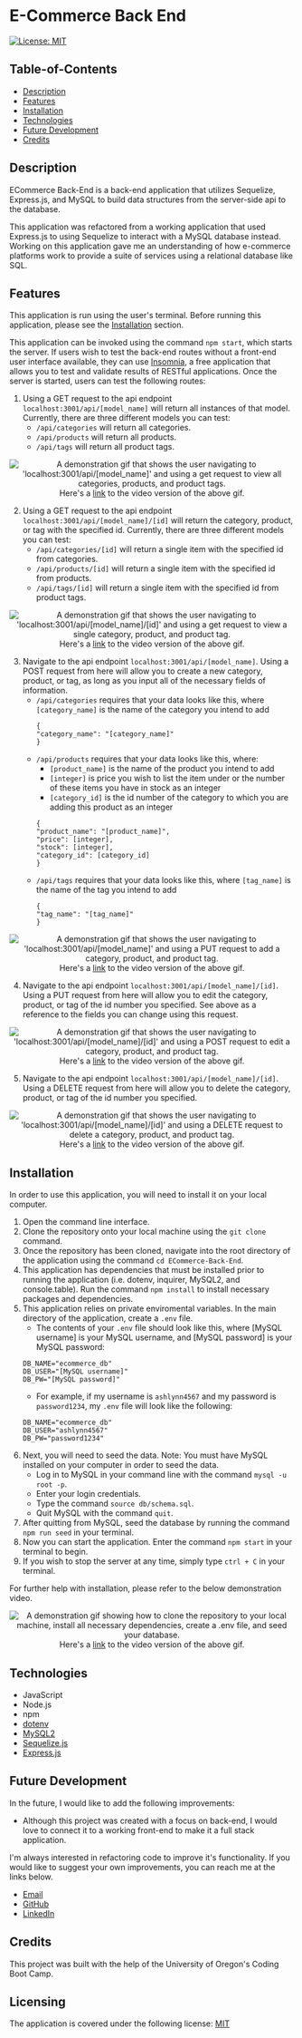 # E-Commerce Back End

[![License: MIT](https://img.shields.io/badge/License-MIT-yellow.svg)](https://opensource.org/licenses/MIT)

## Table-of-Contents

- [Description](#description)
- [Features](#features)
- [Installation](#installation)
- [Technologies](#technologies)
- [Future Development](#future-development)
- [Credits](#credits)

## Description

ECommerce Back-End is a back-end application that utilizes Sequelize, Express.js, and MySQL to build data structures from the server-side api to the database.

This application was refactored from a working application that used Express.js to using Sequelize to interact with a MySQL database instead. Working on this application gave me an understanding of how e-commerce platforms work to provide a suite of services using a relational database like SQL.

## Features

This application is run using the user's terminal. Before running this application, please see the [Installation](#installation) section.

This application can be invoked using the command `npm start`, which starts the server. If users wish to test the back-end routes without a front-end user interface available, they can use [Insomnia](https://insomnia.rest/), a free application that allows you to test and validate results of RESTful applications. Once the server is started, users can test the following routes:

1. Using a GET request to the api endpoint `localhost:3001/api/[model_name]` will return all instances of that model. Currently, there are three different models you can test:
   - `/api/categories` will return all categories.
   - `/api/products` will return all products.
   - `/api/tags` will return all product tags.

<p align="center">
<img alt="A demonstration gif that shows the user navigating to 'localhost:3001/api/[model_name]' and using a get request to view all categories, products, and product tags." src="./assets/images/ecommerce-backend-demo.gif"/>
<br>Here's a <a href="https://drive.google.com/file/d/19lLoBaJpxMrgWwUKjjMfoFi9moeY-ncu/view" target="_blank">link</a> to the video version of the above gif.
</p>

2. Using a GET request to the api endpoint `localhost:3001/api/[model_name]/[id]` will return the category, product, or tag with the specified id. Currently, there are three different models you can test:
   - `/api/categories/[id]` will return a single item with the specified id from categories.
   - `/api/products/[id]` will return a single item with the specified id from products.
   - `/api/tags/[id]` will return a single item with the specified id from product tags.

<p align="center">
<img alt="A demonstration gif that shows the user navigating to 'localhost:3001/api/[model_name]/[id]' and using a get request to view a single category, product, and product tag." src="./assets/images/ecommerce-backend-demo-2.gif"/>
<br>Here's a <a href="https://drive.google.com/file/d/1TaO2wT7NRhTh6nVHuB9CxYZfK7K9oawq/view" target="_blank">link</a> to the video version of the above gif.
</p>

3. Navigate to the api endpoint `localhost:3001/api/[model_name]`. Using a POST request from here will allow you to create a new category, product, or tag, as long as you input all of the necessary fields of information.
   - `/api/categories` requires that your data looks like this, where `[category_name]` is the name of the category you intend to add
     ```
     {
     "category_name": "[category_name]"
     }
     ```
   - `/api/products` requires that your data looks like this, where:
     - `[product_name]` is the name of the product you intend to add
     - `[integer]` is price you wish to list the item under or the number of these items you have in stock as an integer
     - `[category_id]` is the id number of the category to which you are adding this product as an integer
     ```
     {
     "product_name": "[product_name]",
     "price": [integer],
     "stock": [integer],
     "category_id": [category_id]
     }
     ```
   - `/api/tags` requires that your data looks like this, where `[tag_name]` is the name of the tag you intend to add
     ```
     {
     "tag_name": "[tag_name]"
     }
     ```

<p align="center">
<img alt="A demonstration gif that shows the user navigating to 'localhost:3001/api/[model_name]' and using a PUT request to add a category, product, and product tag." src="./assets/images/ecommerce-backend-demo-3.gif"/>
<br>Here's a <a href="https://drive.google.com/file/d/1FeP2fUv_r7HJiEhKJYm_tubTJDxuOPZw/view" target="_blank">link</a> to the video version of the above gif.
</p>

4. Navigate to the api endpoint `localhost:3001/api/[model_name]/[id]`. Using a PUT request from here will allow you to edit the category, product, or tag of the id number you specified. See above as a reference to the fields you can change using this request.

<p align="center">
<img alt="A demonstration gif that shows the user navigating to 'localhost:3001/api/[model_name]/[id]' and using a POST request to edit a category, product, and product tag." src="./assets/images/ecommerce-backend-demo-4.gif"/>
<br>Here's a <a href="https://drive.google.com/file/d/1zui2RUK77eSZYgjtSrQ7TUrstkkrokZW/view" target="_blank">link</a> to the video version of the above gif.
</p>

5. Navigate to the api endpoint `localhost:3001/api/[model_name]/[id]`. Using a DELETE request from here will allow you to delete the category, product, or tag of the id number you specified.

<p align="center">
<img alt="A demonstration gif that shows the user navigating to 'localhost:3001/api/[model_name]/[id]' and using a DELETE request to delete a category, product, and product tag." src="./assets/images/ecommerce-backend-demo-5.gif"/>
<br>Here's a <a href="https://drive.google.com/file/d/1W05LPfdoADYInDLsS2XQN4sE7rciB6Ko/view" target="_blank">link</a> to the video version of the above gif.
</p>

## Installation

In order to use this application, you will need to install it on your local computer.

1. Open the command line interface.
2. Clone the repository onto your local machine using the `git clone` command.
3. Once the repository has been cloned, navigate into the root directory of the application using the command `cd ECommerce-Back-End`.
4. This application has dependencies that must be installed prior to running the application (i.e. dotenv, inquirer, MySQL2, and console.table). Run the command `npm install` to install necessary packages and dependencies.
5. This application relies on private enviromental variables. In the main directory of the application, create a `.env` file.
   - The contents of your `.env` file should look like this, where [MySQL username] is your MySQL username, and [MySQL password] is your MySQL password:
   ```
   DB_NAME="ecommerce_db"
   DB_USER="[MySQL username]"
   DB_PW="[MySQL password]"
   ```
   - For example, if my username is `ashlynn4567` and my password is `password1234`, my `.env` file will look like the following:
   ```
   DB_NAME="ecommerce_db"
   DB_USER="ashlynn4567"
   DB_PW="password1234"
   ```
6. Next, you will need to seed the data. Note: You must have MySQL installed on your computer in order to seed the data.
   - Log in to MySQL in your command line with the command `mysql -u root -p`.
   - Enter your login credentials.
   - Type the command `source db/schema.sql`.
   - Quit MySQL with the command `quit`.
7. After quitting from MySQL, seed the database by running the command `npm run seed` in your terminal.
8. Now you can start the application. Enter the command `npm start` in your terminal to begin.
9. If you wish to stop the server at any time, simply type `ctrl + C` in your terminal.

For further help with installation, please refer to the below demonstration video.

<p align="center">
<img alt="A demonstration gif showing how to clone the repository to your local machine, install all necessary dependencies, create a .env file, and seed your database." src="./assets/images/ecommerce-backend-demo-6.gif"/>
<br>Here's a <a href="https://drive.google.com/file/d/19S5PcUH87zfvVx11-8hIoBlSGw7HTY6z/view" target="_blank">link</a> to the video version of the above gif.
</p>

## Technologies

- JavaScript
- Node.js
- npm
- [dotenv](https://www.npmjs.com/package/dotenv)
- [MySQL2](https://www.npmjs.com/package/mysql2)
- [Sequelize.js](https://sequelize.org/)
- [Express.js](https://expressjs.com/)

## Future Development

In the future, I would like to add the following improvements:

- Although this project was created with a focus on back-end, I would love to connect it to a working front-end to make it a full stack application.

I'm always interested in refactoring code to improve it's functionality. If you would like to suggest your own improvements, you can reach me at the links below.

- <a href="mailto:ashlynn4567@gmail.com">Email</a>
- <a href="https://github.com/ashlynn4567">GitHub</a>
- <a href="https://www.linkedin.com/in/ashley-lynn-smith/">LinkedIn</a>

## Credits

This project was built with the help of the University of Oregon's Coding Boot Camp.

## Licensing

The application is covered under the following license: [MIT](https://opensource.org/licenses/MIT)
